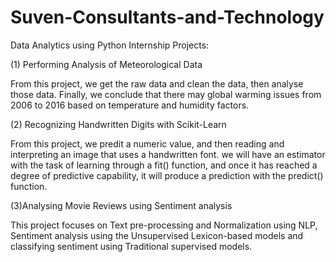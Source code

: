 # Suven-Consultants-and-Technology
Data Analytics using Python Internship Projects:

(1) Performing Analysis of Meteorological Data

From this project, we get the raw data and clean the data, then analyse those data. Finally, we conclude that there may global warming issues from 2006 to 2016 based on temperature and humidity factors.

(2) Recognizing Handwritten Digits with Scikit-Learn

From this project, we predit a numeric value, and then reading and interpreting an image that uses a handwritten font. we will have an estimator with the task of learning through a fit() function, and once it has reached a degree of predictive capability, it will produce a prediction with the predict() function.

 (3)Analysing Movie Reviews using Sentiment analysis
 
This project focuses on Text pre-processing and Normalization using NLP, Sentiment analysis using the Unsupervised Lexicon-based models and classifying sentiment using Traditional supervised models.
